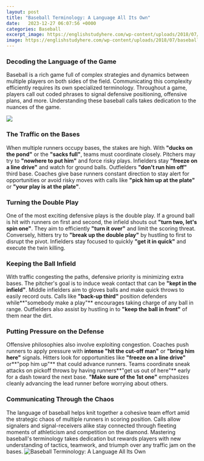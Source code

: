 ```yaml
---
layout: post
title: "Baseball Terminology: A Language All Its Own"
date:   2023-12-27 06:07:56 +0000
categories: Baseball
excerpt_image: https://englishstudyhere.com/wp-content/uploads/2018/07/baseball-terms.jpg
image: https://englishstudyhere.com/wp-content/uploads/2018/07/baseball-terms.jpg
---
```


### Decoding the Language of the Game
Baseball is a rich game full of complex strategies and dynamics between multiple players on both sides of the field. Communicating this complexity efficiently requires its own specialized terminology. Throughout a game, players call out coded phrases to signal defensive positioning, offensive plans, and more. Understanding these baseball calls takes dedication to the nuances of the game.

![](http://www.lineupforms.com/wp-content/uploads/2013/11/baseball-terms-011.jpg)
### The Traffic on the Bases
When multiple runners occupy bases, the stakes are high. With **"ducks on the pond"** or the **"sacks full"**, teams must coordinate closely. Pitchers may try to **"nowhere to put him"** and force risky plays. Infielders stay **"freeze on a line drive"** and watch for ground balls. Outfielders **"don't run him off"** third base. Coaches give base runners constant direction to stay alert for opportunities or avoid risky moves with calls like **"pick him up at the plate"** or **"your play is at the plate"**. 
### Turning the Double Play 
One of the most exciting defensive plays is the double play. If a ground ball is hit with runners on first and second, the infield shouts out **"turn two, let's spin one"**. They aim to efficiently **"turn it over"** and limit the scoring threat. Conversely, hitters try to **"break up the double play"** by hustling to first to disrupt the pivot. Infielders stay focused to quickly **"get it in quick"** and execute the twin killing.
### Keeping the Ball Infield
With traffic congesting the paths, defensive priority is minimizing extra bases. The pitcher's goal is to induce weak contact that can be **"kept in the infield"**. Middle infielders aim to gloves balls and make quick throws to easily record outs. Calls like **"back-up third"** position defenders while**"somebody make a play"** encourages taking charge of any ball in range. Outfielders also assist by hustling in to **"keep the ball in front"** of them near the dirt.
### Putting Pressure on the Defense 
Offensive philosophies also involve exploiting congestion. Coaches push runners to apply pressure with **intense "hit the cut-off man"** or **"bring him here"** signals. Hitters look for opportunities like **"freeze on a line drive"** or**"pop him up"** that could advance runners. Teams coordinate sneak attacks on pickoff throws by having runners**"get us out of here"** early for a dash toward the next base. **"Make sure of the 1st one"** emphasizes cleanly advancing the lead runner before worrying about others.
### Communicating Through the Chaos  
The language of baseball helps knit together a cohesive team effort amid the strategic chaos of multiple runners in scoring position. Calls allow signalers and signal-receivers alike stay connected through fleeting moments of athleticism and competition on the diamond. Mastering baseball's terminology takes dedication but rewards players with new understanding of tactics, teamwork, and triumph over any traffic jam on the bases.
 ![Baseball Terminology: A Language All Its Own](https://englishstudyhere.com/wp-content/uploads/2018/07/baseball-terms.jpg)